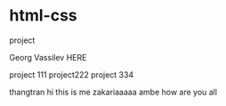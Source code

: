 # html-css
project

Georg Vassilev HERE

project 111
project222
project 334

thangtran
hi this is me zakariaaaaa
ambe
how are you all
